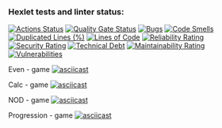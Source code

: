 ### Hexlet tests and linter status:
[![Actions Status](https://github.com/pankratovjob/java-project-61/actions/workflows/hexlet-check.yml/badge.svg)](https://github.com/pankratovjob/java-project-61/actions)
[![Quality Gate Status](https://sonarcloud.io/api/project_badges/measure?project=pankratovjob_java-project-61&metric=alert_status)](https://sonarcloud.io/summary/new_code?id=pankratovjob_java-project-61)
[![Bugs](https://sonarcloud.io/api/project_badges/measure?project=pankratovjob_java-project-61&metric=bugs)](https://sonarcloud.io/summary/new_code?id=pankratovjob_java-project-61)
[![Code Smells](https://sonarcloud.io/api/project_badges/measure?project=pankratovjob_java-project-61&metric=code_smells)](https://sonarcloud.io/summary/new_code?id=pankratovjob_java-project-61)
[![Duplicated Lines (%)](https://sonarcloud.io/api/project_badges/measure?project=pankratovjob_java-project-61&metric=duplicated_lines_density)](https://sonarcloud.io/summary/new_code?id=pankratovjob_java-project-61)
[![Lines of Code](https://sonarcloud.io/api/project_badges/measure?project=pankratovjob_java-project-61&metric=ncloc)](https://sonarcloud.io/summary/new_code?id=pankratovjob_java-project-61)
[![Reliability Rating](https://sonarcloud.io/api/project_badges/measure?project=pankratovjob_java-project-61&metric=reliability_rating)](https://sonarcloud.io/summary/new_code?id=pankratovjob_java-project-61)
[![Security Rating](https://sonarcloud.io/api/project_badges/measure?project=pankratovjob_java-project-61&metric=security_rating)](https://sonarcloud.io/summary/new_code?id=pankratovjob_java-project-61)
[![Technical Debt](https://sonarcloud.io/api/project_badges/measure?project=pankratovjob_java-project-61&metric=sqale_index)](https://sonarcloud.io/summary/new_code?id=pankratovjob_java-project-61)
[![Maintainability Rating](https://sonarcloud.io/api/project_badges/measure?project=pankratovjob_java-project-61&metric=sqale_rating)](https://sonarcloud.io/summary/new_code?id=pankratovjob_java-project-61)
[![Vulnerabilities](https://sonarcloud.io/api/project_badges/measure?project=pankratovjob_java-project-61&metric=vulnerabilities)](https://sonarcloud.io/summary/new_code?id=pankratovjob_java-project-61)

Even - game
[![asciicast](https://asciinema.org/a/yjZXpepS401XBIpWRrPOlNnlf.svg)](https://asciinema.org/a/yjZXpepS401XBIpWRrPOlNnlf)

Calc - game
[![asciicast](https://asciinema.org/a/xH8XMDBovEWD1HjSyUQp7kE1T.svg)](https://asciinema.org/a/xH8XMDBovEWD1HjSyUQp7kE1T)

NOD - game
[![asciicast](https://asciinema.org/a/hdDbU629sFMqrbwzPned1Iqzu.svg)](https://asciinema.org/a/hdDbU629sFMqrbwzPned1Iqzu)

Progression - game
[![asciicast](https://asciinema.org/a/Y9LD7JaiwJOUuuXd9ZRRdKMvq.svg)](https://asciinema.org/a/Y9LD7JaiwJOUuuXd9ZRRdKMvq)
